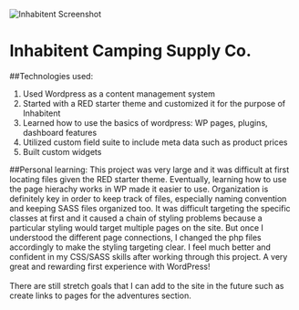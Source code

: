 ![Inhabitent Screenshot](./themes/inhabitent-theme/images/inhabitent_full_site_screenshot.png "Inhabitent")

# Inhabitent Camping Supply Co.

##Technologies used:
1. Used Wordpress as a content management system
2. Started with a RED starter theme and customized it for the purpose of Inhabitent
3. Learned how to use the basics of wordpress: WP pages, plugins, dashboard features
4. Utilized custom field suite to include meta data such as product prices
5. Built custom widgets

##Personal learning:
  This project was very large and it was difficult at first locating files given the RED starter theme. Eventually, learning how to use the 
  page hierachy works in WP made it easier to use. Organization is definitely key in order to keep track of files, especially naming convention
  and keeping SASS files organized too. It was difficult targeting the specific classes at first and it caused a chain of styling problems
  because a particular styling would target multiple pages on the site. But once I understood the different page connections, I changed the php
  files accordingly to make the styling targeting clear. I feel much better and confident in my CSS/SASS skills after working through this project.
  A very great and rewarding first experience with WordPress!  
<br>
There are still stretch goals that I can add to the site in the future such as create links to pages for the adventures section.
